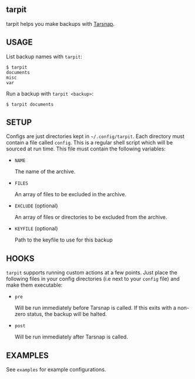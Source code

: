 tarpit
------

tarpit helps you make backups with [Tarsnap](http://www.tarsnap.com/).



USAGE
-----

List backup names with `tarpit`:

    $ tarpit
    documents
    misc
    var


Run a backup with `tarpit <backup>`:

    $ tarpit documents



SETUP
-----

Configs are just directories kept in `~/.config/tarpit`. Each
directory must contain a file called `config`. This is a regular shell
script which will be sourced at run time. This file must contain the
following variables:

* `NAME`

  The name of the archive.

* `FILES`

  An array of files to be excluded in the archive.

* `EXCLUDE` (optional)

  An array of files or directories to be excluded from the archive.

* `KEYFILE` (optional)

  Path to the keyfile to use for this backup



HOOKS
-----

`tarpit` supports running custom actions at a few points. Just place
the following files in your config directories (i.e next to your
`config` file) and make them executable:


* `pre`

  Will be run immediately before Tarsnap is called. If this exits with
  a non-zero status, the backup will be halted.

* `post`

  Will be run immediately after Tarsnap is called.



EXAMPLES
--------

See `examples` for example configurations.
